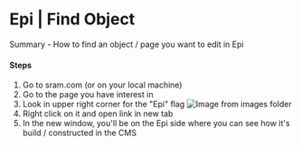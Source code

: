 # Epi | Find Object

Summary - How to find an object / page you want to edit in Epi

#### Steps

1. Go to sram.com (or on your local machine)
2. Go to the page you have interest in
3. Look in upper right corner for the "Epi" flag
   ![Image from images folder](/sram-dev/epi/epi-find-object_01.png)
4. Right click on it and open link in new tab
5. In the new window, you'll be on the Epi side where you can see how it's build / constructed in the CMS
